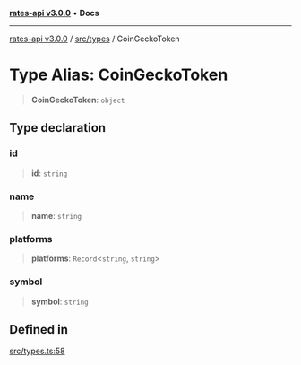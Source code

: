 [**rates-api v3.0.0**](../../../README.md) • **Docs**

***

[rates-api v3.0.0](../../../modules.md) / [src/types](../README.md) / CoinGeckoToken

# Type Alias: CoinGeckoToken

> **CoinGeckoToken**: `object`

## Type declaration

### id

> **id**: `string`

### name

> **name**: `string`

### platforms

> **platforms**: `Record`\<`string`, `string`\>

### symbol

> **symbol**: `string`

## Defined in

[src/types.ts:58](https://github.com/ZelCore-io/rates-api/blob/6ee8192dea404fd0a0f6ba9b7352f3b7673523eb/src/types.ts#L58)
